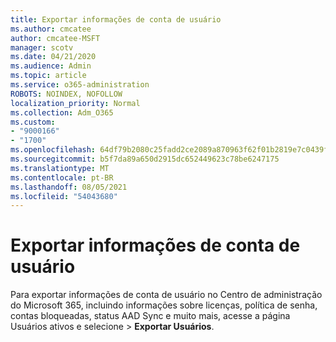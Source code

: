 ```yaml
---
title: Exportar informações de conta de usuário
ms.author: cmcatee
author: cmcatee-MSFT
manager: scotv
ms.date: 04/21/2020
ms.audience: Admin
ms.topic: article
ms.service: o365-administration
ROBOTS: NOINDEX, NOFOLLOW
localization_priority: Normal
ms.collection: Adm_O365
ms.custom:
- "9000166"
- "1700"
ms.openlocfilehash: 64df79b2080c25fadd2ce2089a870963f62f01b2819e7c0439fe6d378fa7d048
ms.sourcegitcommit: b5f7da89a650d2915dc652449623c78be6247175
ms.translationtype: MT
ms.contentlocale: pt-BR
ms.lasthandoff: 08/05/2021
ms.locfileid: "54043680"
---
```

# <a name="export-user-account-information"></a>Exportar informações de conta de usuário

Para exportar informações de conta de usuário no Centro de administração do Microsoft 365, incluindo informações sobre licenças, política de senha, contas bloqueadas, status AAD Sync e muito mais, acesse a página Usuários ativos e selecione  >  [](https://go.microsoft.com/fwlink/p/?linkid=834822) **Exportar Usuários**.